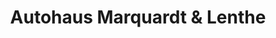 ---
title: "Autohaus Marquardt & Lenthe"
url: /schwarmstedt/autohaus-marquardt-und-lenthe/
shop: Autohaus
---